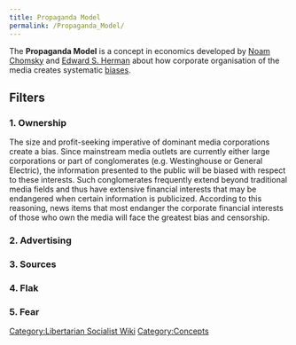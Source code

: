 ```yaml
---
title: Propaganda Model
permalink: /Propaganda_Model/
---
```


The **Propaganda Model** is a concept in economics developed by [Noam
Chomsky](Noam_Chomsky.md "wikilink") and [Edward S.
Herman](Edward_S._Herman.md "wikilink") about how corporate organisation of
the media creates systematic [biases](Media_Bias.md "wikilink").

## Filters

### 1. Ownership

The size and profit-seeking imperative of dominant media corporations
create a bias. Since mainstream media outlets are currently either large
corporations or part of conglomerates (e.g. Westinghouse or General
Electric), the information presented to the public will be biased with
respect to these interests. Such conglomerates frequently extend beyond
traditional media fields and thus have extensive financial interests
that may be endangered when certain information is publicized. According
to this reasoning, news items that most endanger the corporate financial
interests of those who own the media will face the greatest bias and
censorship.

### 2. Advertising

### 3. Sources

### 4. Flak

### 5. Fear

[Category:Libertarian Socialist
Wiki](Category:Libertarian_Socialist_Wiki.md "wikilink")
[Category:Concepts](Category:Concepts.md "wikilink")